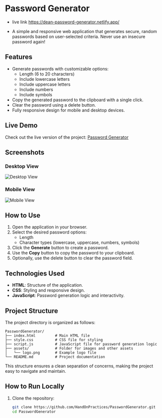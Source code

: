 ﻿# Password Generator
- live link https://dean-password-generator.netlify.app/

- A simple and responsive web application that generates secure, random passwords based on user-selected criteria. Never use an insecure password again!

## Features

- Generate passwords with customizable options:
  - Length (6 to 20 characters)
  - Include lowercase letters
  - Include uppercase letters
  - Include numbers
  - Include symbols
- Copy the generated password to the clipboard with a single click.
- Clear the password using a delete button.
- Fully responsive design for mobile and desktop devices.

## Live Demo

Check out the live version of the project: [Password Generator](https://dean-password-generator.netlify.app/)

## Screenshots

### Desktop View
![Desktop View](https://via.placeholder.com/800x400?text=Desktop+View)

### Mobile View
![Mobile View](https://via.placeholder.com/400x800?text=Mobile+View)

## How to Use

1. Open the application in your browser.
2. Select the desired password options:
   - Length
   - Character types (lowercase, uppercase, numbers, symbols)
3. Click the **Generate** button to create a password.
4. Use the **Copy** button to copy the password to your clipboard.
5. Optionally, use the delete button to clear the password field.

## Technologies Used

- **HTML**: Structure of the application.
- **CSS**: Styling and responsive design.
- **JavaScript**: Password generation logic and interactivity.

## Project Structure

The project directory is organized as follows:

```
PasswordGenerator/
├── index.html         # Main HTML file
├── style.css          # CSS file for styling
├── script.js          # JavaScript file for password generation logic
├── assets/            # Folder for images and other assets
│   └── logo.png       # Example logo file
└── README.md          # Project documentation
```

This structure ensures a clean separation of concerns, making the project easy to navigate and maintain.

## How to Run Locally

1. Clone the repository:
   ```bash
   git clone https://github.com/HandOnPractices/PasswordGenerator.git
   cd PasswordGenerator
   ```
